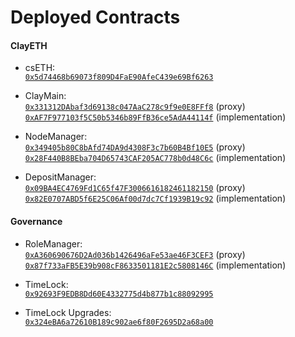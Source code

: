 # Deployed Contracts

#### ClayETH

- csETH:  
[`0x5d74468b69073f809D4FaE90AfeC439e69Bf6263`](https://etherscan.io/address/0x5d74468b69073f809D4FaE90AfeC439e69Bf6263)

- ClayMain:  
[`0x331312DAbaf3d69138c047AaC278c9f9e0E8FFf8`](https://etherscan.io/address/0x331312DAbaf3d69138c047AaC278c9f9e0E8FFf8) (proxy)  
[`0xAF7F977103f5C50b5346b89FfB36ce5AdA44114f`](https://etherscan.io/address/0xAF7F977103f5C50b5346b89FfB36ce5AdA44114f) (implementation)

- NodeManager:  
[`0x349405b80C8bAfd74DA9d4308F3c7b60B4Bf10E5`](https://etherscan.io/address/0x349405b80C8bAfd74DA9d4308F3c7b60B4Bf10E5) (proxy)  
[`0x28F440B8BEba704D65743CAF205AC778b0d48C6c`](https://etherscan.io/address/0x28F440B8BEba704D65743CAF205AC778b0d48C6c) (implementation)

- DepositManager:  
[`0x09BA4EC4769Fd1C65f47F3006616182461182150`](https://etherscan.io/address/0x09BA4EC4769Fd1C65f47F3006616182461182150) (proxy)  
[`0x82E0707ABD5f6E25C06Af00d7dc7Cf1939B19c92`](https://etherscan.io/address/0x82E0707ABD5f6E25C06Af00d7dc7Cf1939B19c92) (implementation)


#### Governance

- RoleManager:  
[`0xA360690676D2Ad036b1426496aFe53ae46F3CEF3`](https://etherscan.io/address/0xA360690676D2Ad036b1426496aFe53ae46F3CEF3) (proxy)  
[`0x87f733aFB5E39b908cF8633501181E2c5808146C`](https://etherscan.io/address/0x87f733aFB5E39b908cF8633501181E2c5808146C) (implementation)

- TimeLock:   
[`0x92693F9EDB8Dd60E4332775d4b877b1c88092995`](https://etherscan.io/address/0x92693F9EDB8Dd60E4332775d4b877b1c88092995)

- TimeLock Upgrades:  
[`0x324eBA6a72610B189c902ae6f80F2695D2a68a00`](https://etherscan.io/address/0x324eBA6a72610B189c902ae6f80F2695D2a68a00)